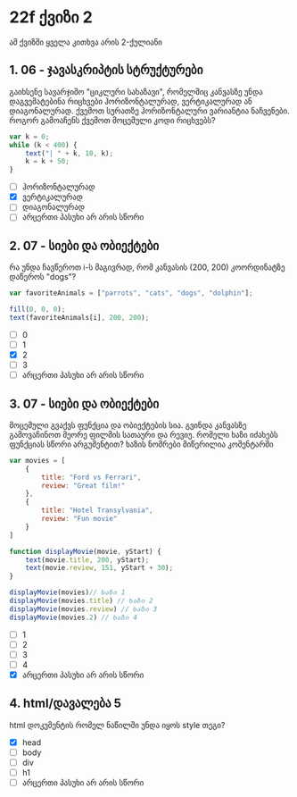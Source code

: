 # 22f ქვიზი 2
ამ ქვიზში ყველა კითხვა არის 2-ქულიანი

## 1. 06 - ჯავასკრიპტის სტრუქტურები
გაიხსენე სავარჯიშო "ციკლური სახაზავი", რომელშიც კანვასზე უნდა დაგვემატებინა რიცხვები ჰორიზონტალურად, ვერტიკალურად ან დიაგონალურად. ქვემოთ სურათზე ჰორიზონტალური ვარიანტია ნაჩვენები. როგორ გამოაჩენს ქვემოთ მოცემული კოდი რიცხვებს?

```js
var k = 0;
while (k < 400) {
    text("| " + k, 10, k); 
    k = k + 50; 
}
```

-  [ ] ჰორიზონტალურად
-  [x] ვერტიკალურად
-  [ ] დიაგონალურად
-  [ ] არცერთი პასუხი არ არის სწორი

## 2. 07 - სიები და ობიექტები
რა უნდა ჩავწეროთ i-ს მაგივრად, რომ კანვასის (200, 200) კოორდინატზე დაწეროს "dogs"?
```js
var favoriteAnimals = ["parrots", "cats", "dogs", "dolphin"];

fill(0, 0, 0);
text(favoriteAnimals[i], 200, 200);
```
- [ ] 0
- [ ] 1
- [x] 2
- [ ] 3
- [ ] არცერთი პასუხი არ არის სწორი

## 3. 07 - სიები და ობიექტები
მოცემული გვაქვს ფუნქცია და ობიექტების სია. გვინდა კანვასზე გამოვაჩინოთ მეორე ფილმის სათაური და რევიუ. რომელი ხაზი იძახებს ფუნქციას სწორი არგუმენტით? ხაზის ნომრები მიწერილია კომენტარში
```js
var movies = [
	{
		title: "Ford vs Ferrari",
		review: "Great film!"
	},
	{
		title: "Hotel Transylvania",
		review: "Fun movie"
	}
]

function displayMovie(movie, yStart) {
   	text(movie.title, 200, yStart);
    text(movie.review, 151, yStart + 30);
}

displayMovie(movies)// ხაზი 1
displayMovie(movies.title) // ხაზი 2
displayMovie(movies.review) // ხაზი 3
displayMovie(movies.2) // ხაზი 4
```

- [ ] 1
- [ ] 2
- [ ] 3
- [ ] 4
- [x] არცერთი პასუხი არ არის სწორი

## 4. html/დავალება 5
html დოკუმენტის რომელ ნაწილში უნდა იყოს style თეგი?
- [x] head
- [ ] body
- [ ] div
- [ ] h1
- [ ] არცერთი პასუხი არ არის სწორი